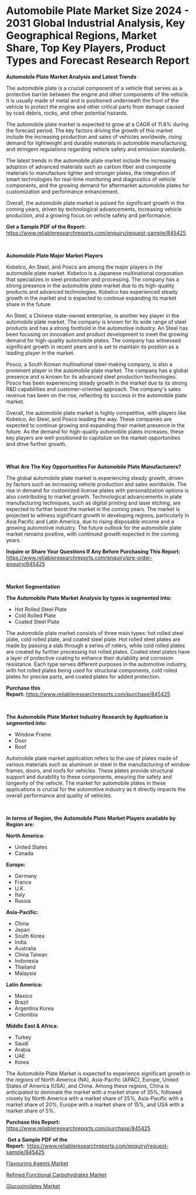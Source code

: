<p><h1>Automobile Plate Market Size 2024 - 2031 Global Industrial Analysis, Key Geographical Regions, Market Share, Top Key Players, Product Types and Forecast Research Report</h1></p><p><strong>Automobile Plate Market Analysis and Latest Trends</strong></p>
<p><p>The automobile plate is a crucial component of a vehicle that serves as a protective barrier between the engine and other components of the vehicle. It is usually made of metal and is positioned underneath the front of the vehicle to protect the engine and other critical parts from damage caused by road debris, rocks, and other potential hazards.</p><p>The automobile plate market is expected to grow at a CAGR of 11.6% during the forecast period. The key factors driving the growth of this market include the increasing production and sales of vehicles worldwide, rising demand for lightweight and durable materials in automobile manufacturing, and stringent regulations regarding vehicle safety and emission standards.</p><p>The latest trends in the automobile plate market include the increasing adoption of advanced materials such as carbon fiber and composite materials to manufacture lighter and stronger plates, the integration of smart technologies for real-time monitoring and diagnostics of vehicle components, and the growing demand for aftermarket automobile plates for customization and performance enhancement.</p><p>Overall, the automobile plate market is poised for significant growth in the coming years, driven by technological advancements, increasing vehicle production, and a growing focus on vehicle safety and performance.</p></p>
<p><strong>Get a Sample PDF of the Report:&nbsp;</strong> <a href="https://www.reliableresearchreports.com/enquiry/request-sample/845425">https://www.reliableresearchreports.com/enquiry/request-sample/845425</a></p>
<p>&nbsp;</p>
<p><strong>Automobile Plate Major Market Players</strong></p>
<p><p>Kobelco, An Steel, and Posco are among the major players in the automobile plate market. Kobelco is a Japanese multinational corporation that specializes in steel production and processing. The company has a strong presence in the automobile plate market due to its high-quality products and advanced technologies. Kobelco has experienced steady growth in the market and is expected to continue expanding its market share in the future.</p><p>An Steel, a Chinese state-owned enterprise, is another key player in the automobile plate market. The company is known for its wide range of steel products and has a strong foothold in the automotive industry. An Steel has been focusing on innovation and product development to meet the growing demand for high-quality automobile plates. The company has witnessed significant growth in recent years and is set to maintain its position as a leading player in the market.</p><p>Posco, a South Korean multinational steel-making company, is also a prominent player in the automobile plate market. The company has a global presence and is known for its advanced steel production technologies. Posco has been experiencing steady growth in the market due to its strong R&D capabilities and customer-oriented approach. The company's sales revenue has been on the rise, reflecting its success in the automobile plate market.</p><p>Overall, the automobile plate market is highly competitive, with players like Kobelco, An Steel, and Posco leading the way. These companies are expected to continue growing and expanding their market presence in the future. As the demand for high-quality automobile plates increases, these key players are well-positioned to capitalize on the market opportunities and drive further growth.</p></p>
<p>&nbsp;</p>
<p><strong>What Are The Key Opportunities For Automobile Plate Manufacturers?</strong></p>
<p><p>The global automobile plate market is experiencing steady growth, driven by factors such as increasing vehicle production and sales worldwide. The rise in demand for customized license plates with personalization options is also contributing to market growth. Technological advancements in plate manufacturing techniques, such as digital printing and laser etching, are expected to further boost the market in the coming years. The market is projected to witness significant growth in developing regions, particularly in Asia Pacific and Latin America, due to rising disposable income and a growing automotive industry. The future outlook for the automobile plate market remains positive, with continued growth expected in the coming years.</p></p>
<p><strong>Inquire or Share Your Questions If Any Before Purchasing This Report:</strong> <a href="https://www.reliableresearchreports.com/enquiry/pre-order-enquiry/845425">https://www.reliableresearchreports.com/enquiry/pre-order-enquiry/845425</a></p>
<p>&nbsp;</p>
<p><strong>Market Segmentation</strong></p>
<p><strong>The Automobile Plate Market Analysis by types is segmented into:</strong></p>
<p><ul><li>Hot Rolled Steel Plate</li><li>Cold Rolled Plate</li><li>Coated Steel Plate</li></ul></p>
<p><p>The automobile plate market consists of three main types: hot rolled steel plate, cold rolled plate, and coated steel plate. Hot rolled steel plates are made by passing a slab through a series of rollers, while cold rolled plates are created by further processing hot rolled plates. Coated steel plates have a layer of protective coating to enhance their durability and corrosion resistance. Each type serves different purposes in the automotive industry, with hot rolled plates being used for structural components, cold rolled plates for precise parts, and coated plates for added protection.</p></p>
<p><strong>Purchase this Report:&nbsp;</strong><a href="https://www.reliableresearchreports.com/purchase/845425">https://www.reliableresearchreports.com/purchase/845425</a></p>
<p>&nbsp;</p>
<p><strong>The Automobile Plate Market Industry Research by Application is segmented into:</strong></p>
<p><ul><li>Window Frame</li><li>Door</li><li>Roof</li></ul></p>
<p><p>Automobile plate market application refers to the use of plates made of various materials such as aluminum or steel in the manufacturing of window frames, doors, and roofs for vehicles. These plates provide structural support and durability to these components, ensuring the safety and longevity of the vehicle. The market for automobile plates in these applications is crucial for the automotive industry as it directly impacts the overall performance and quality of vehicles.</p></p>
<p>&nbsp;</p>
<p><strong>In terms of Region, the Automobile Plate Market Players available by Region are:</strong></p>
<p>
    <p> <strong> North America: </strong>
        <ul>
            <li>United States</li>
            <li>Canada</li>
        </ul>
        </p> 
    <p> <strong> Europe: </strong>
        <ul>
            <li>Germany</li>
            <li>France</li>
            <li>U.K.</li>
            <li>Italy</li>
            <li>Russia</li>
        </ul>
        </p> 
    <p> <strong> Asia-Pacific: </strong>
        <ul>
            <li>China</li>
            <li>Japan</li>
            <li>South Korea</li>
            <li>India</li>
            <li>Australia</li>
            <li>China Taiwan</li>
            <li>Indonesia</li>
            <li>Thailand</li>
            <li>Malaysia</li>
        </ul>
        </p> 
    <p> <strong> Latin America: </strong>
        <ul>
            <li>Mexico</li>
            <li>Brazil</li>
            <li>Argentina Korea</li>
            <li>Colombia</li>
        </ul>
        </p> 
    <p> <strong> Middle East & Africa: </strong>
        <ul>
            <li>Turkey</li>
            <li>Saudi</li>
            <li>Arabia</li>
            <li>UAE</li>
            <li>Korea</li>
        </ul>
    </p>
    </p>
<p><p>The Automobile Plate Market is expected to experience significant growth in the regions of North America (NA), Asia-Pacific (APAC), Europe, United States of America (USA), and China. Among these regions, China is anticipated to dominate the market with a market share of 35%, followed closely by North America with a market share of 25%, Asia-Pacific with a market share of 20%, Europe with a market share of 15%, and USA with a market share of 5%.</p></p>
<p><strong>Purchase this Report: </strong><a href="https://www.reliableresearchreports.com/purchase/845425">https://www.reliableresearchreports.com/purchase/845425</a></p>
<p>&nbsp;<strong>Get a Sample PDF of the Report:&nbsp;&nbsp;</strong><a href="https://www.reliableresearchreports.com/enquiry/request-sample/845425">https://www.reliableresearchreports.com/enquiry/request-sample/845425</a></p>
<p><strong></strong></p>
<p><p><a href="https://github.com/yemakinde/Market-Research-Report-List-1/blob/main/flavouring-agents-market.md">Flavouring Agents Market</a></p><p><a href="https://github.com/jsmusil/Market-Research-Report-List-2/blob/main/refined-functional-carbohydrates-market.md">Refined Functional Carbohydrates Market</a></p><p><a href="https://github.com/bmorecock/Market-Research-Report-List-2/blob/main/glucosinolates-market.md">Glucosinolates Market</a></p></p>